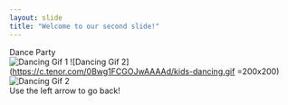 ```yaml
---
layout: slide
title: "Welcome to our second slide!"
---
```

Dance Party  
![Dancing Gif 1](https://media3.giphy.com/media/THlB4bsoSA0Cc/200.gif)
![Dancing Gif 2](https://c.tenor.com/0Bwg1FCGOJwAAAAd/kids-dancing.gif =200x200)
![Dancing Gif 2](https://i.ktt2.com/https://media.tenor.com/images/a1a9560e87fca898eac66f41c9551f95/tenor.gif)  
Use the left arrow to go back!
